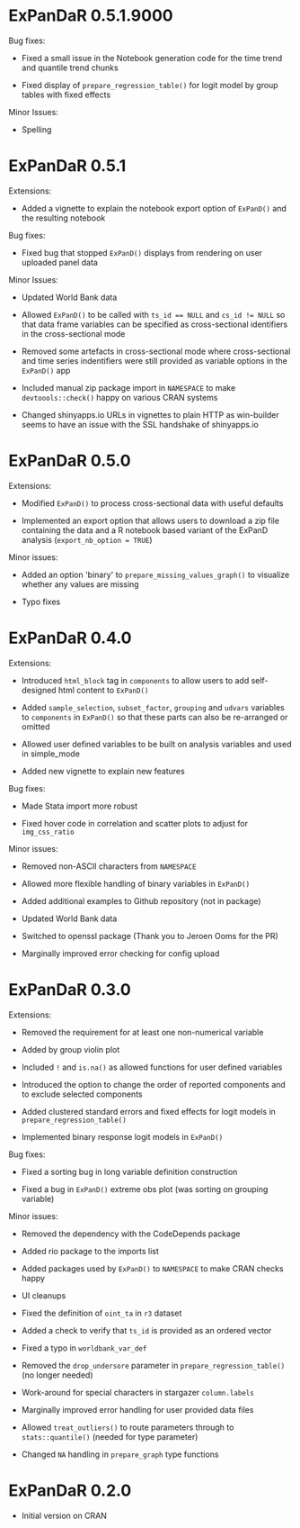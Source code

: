 # ExPanDaR 0.5.1.9000

Bug fixes:

* Fixed a small issue in the Notebook generation code for the time trend and
quantile trend chunks

* Fixed display of `prepare_regression_table()` for logit model by group tables
with fixed effects


Minor Issues:

* Spelling


# ExPanDaR 0.5.1

Extensions:

* Added a vignette to explain the notebook export option of `ExPanD()` and the 
resulting notebook


Bug fixes:

* Fixed bug that stopped `ExPanD()` displays from rendering on user uploaded 
panel data


Minor Issues: 

* Updated World Bank data

* Allowed `ExPanD()` to be called with `ts_id == NULL` and `cs_id != NULL` so
that data frame variables can be specified as cross-sectional identifiers
in the cross-sectional mode

* Removed some artefacts in cross-sectional mode where cross-sectional and
time series indentifiers were still provided as variable options in the 
`ExPanD()` app

* Included manual zip package import in `NAMESPACE` to make `devtoools::check()` 
happy on various CRAN systems

* Changed shinyapps.io URLs in vignettes to plain HTTP as win-builder seems to
have an issue with the SSL handshake of shinyapps.io


# ExPanDaR 0.5.0

Extensions:

* Modified `ExPanD()` to process cross-sectional data with useful defaults

* Implemented an export option that allows users to download a 
zip file containing the data and a R notebook based variant of the ExPanD
analysis (`export_nb_option = TRUE`)


Minor issues:

* Added an option 'binary' to `prepare_missing_values_graph()` to visualize 
whether any values are missing

* Typo fixes


# ExPanDaR 0.4.0

Extensions:

* Introduced `html_block` tag in `components` to allow users to add 
self-designed html content to `ExPanD()`

* Added `sample_selection`, `subset_factor`, `grouping` and `udvars` variables 
to `components` in `ExPanD()` so that these parts can also be re-arranged 
or omitted

* Allowed user defined variables to be built on analysis variables and used
in simple_mode

* Added new vignette to explain new features


Bug fixes:

* Made Stata import more robust

* Fixed hover code in correlation and scatter plots to adjust for 
`img_css_ratio`


Minor issues:

* Removed non-ASCII characters from `NAMESPACE`

* Allowed more flexible handling of binary variables in `ExPanD()`

* Added additional examples to Github repository (not in package)

* Updated World Bank data

* Switched to openssl package (Thank you to Jeroen Ooms for the PR)

* Marginally improved error checking for config upload


# ExPanDaR 0.3.0

Extensions:

* Removed the requirement for at least one non-numerical variable

* Added by group violin plot

* Included `!` and `is.na()` as allowed functions for user defined variables

* Introduced the option to change the order of reported components and to 
exclude selected components

* Added clustered standard errors and fixed effects for logit models in 
`prepare_regression_table()`

* Implemented binary response logit models in `ExPanD()`


Bug fixes:

* Fixed a sorting bug in long variable definition construction

* Fixed a bug in `ExPanD()` extreme obs plot (was sorting on grouping variable)


Minor issues:

* Removed the dependency with the CodeDepends package

* Added rio package to the imports list

* Added packages used by `ExPanD()` to `NAMESPACE` to make CRAN checks happy

* UI cleanups

* Fixed the definition of `oint_ta` in `r3` dataset

* Added a check to verify that `ts_id` is provided as an ordered vector 

* Fixed a typo in `worldbank_var_def`

* Removed the `drop_undersore` parameter in `prepare_regression_table()` 
(no longer needed)

* Work-around for special characters in stargazer `column.labels`

* Marginally improved error handling for user provided data files

* Allowed `treat_outliers()` to route parameters through to `stats::quantile()` 
(needed for type parameter)

* Changed `NA` handling in `prepare_graph` type functions


# ExPanDaR 0.2.0

* Initial version on CRAN

